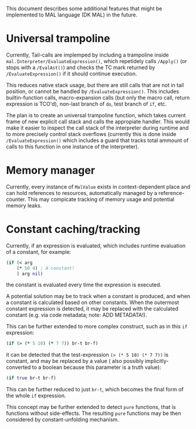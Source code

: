 This document describes some additional features that might be implemented to MAL language (DK MAL) in the future.

# Universal trampoline
Currently, Tail-calls are implemped by including a trampoline inside
`mal.Interpreter/EvaluateExpression()`, which repetidely calls `/Apply()` (or stops with a `/EvalAst()`)
and checks the TC mark returned by `/EvaluateExpression()` if it should continue execution.

This reduces native stack usage, but there are still calls that are not in tail position, or cannot be
handled by `/EvaluateExpression()`. This includes builtin-function calls, macro-expansion calls (but
only the macro call, return expression is TCO'd), non-last branch of `do`, test branch of `if`, etc.

The plan is to create an universal trampoline function, which takes current frame of new explicit
call stack and calls the appropiate handler. This would make it easier to inspect the call stack of
the interpreter during runtime and to more precisely control stack overflows (currently this is done
inside `/EvaluateExpression()` which includes a guard that tracks total ammount of calls to this function
in one instance of the interpreter).

# Memory manager
Currently, every instance of `MalValue` exists in context-dependent place and can hold references to resources,
automatically managed by a reference-counter. This may compicate tracking of memory usage and potential memory leaks.

# Constant caching/tracking
Currently, if an expression is evaluated, which includes runtime evaluation of a constant, for example:
```clojure
(if (< arg
    (* 50 4) ; A constant!
    ) arg nil)
```
the constant is evaluated every time the expression is executed.

A potential solution may be to track when a constant is produced, and when a constant is calculated based on
other constants. When the outermost constant expression is detected, it may be replaced with the calculated constant
(e.g. via code metadata; note: ADD METADATA!).

This can be further extended to more complex construct, such as in this `if` expression:
```clojure
(if (> (* 5 10) (* 7 7)) br-t br-f)
```
it can be detected that the test-expression `(> (* 5 10) (* 7 7))` is constant, and may be replaced by a value (
also possibly implicitly-converted to a boolean because this parameter is a truth value):
```clojure
(if true br-t br-f)
```
This can be further reduced to just `br-t`, which becomes the final form of the whole `if` expression.

This concept may be further extended to detect `pure` functions, that is functions without side-effects.
The resulting `pure` functions may be then considered by constant-unfolding mechanism.